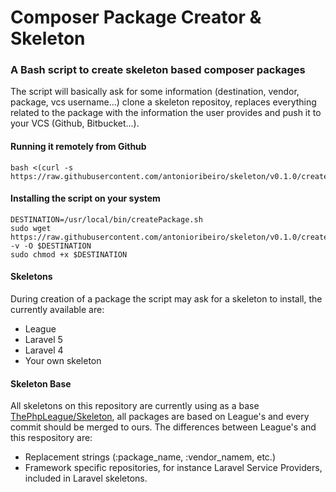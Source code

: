 # Composer Package Creator & Skeleton
### A Bash script to create skeleton based composer packages

The script will basically ask for some information (destination, vendor, package, vcs username...) clone a skeleton repositoy, replaces everything related to the package with the information the user provides and push it to your VCS (Github, Bitbucket...).

#### Running it remotely from Github

```
bash <(curl -s https://raw.githubusercontent.com/antonioribeiro/skeleton/v0.1.0/createPackage.sh)
```

#### Installing the script on your system

```
DESTINATION=/usr/local/bin/createPackage.sh
sudo wget https://raw.githubusercontent.com/antonioribeiro/skeleton/v0.1.0/createPackage.sh -v -O $DESTINATION
sudo chmod +x $DESTINATION 
```

#### Skeletons

During creation of a package the script may ask for a skeleton to install, the currently available are:

* League
* Laravel 5
* Laravel 4
* Your own skeleton

#### Skeleton Base

All skeletons on this repository are currently using as a base [ThePhpLeague/Skeleton](https://github.com/thephpleague/skeleton), all packages are based on League's and every commit should be merged to ours. The differences between League's and this respository are:
  
* Replacement strings (:package_name, :vendor_namem, etc.)
* Framework specific repositories, for instance Laravel Service Providers, included in Laravel skeletons.
